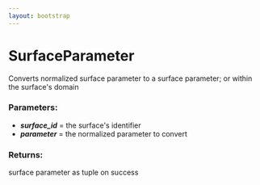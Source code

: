 ```yaml
---
layout: bootstrap
---
```


# SurfaceParameter

Converts normalized surface parameter to a surface parameter; or
        within the surface's domain
          

### Parameters:

- ***surface_id*** = the surface's identifier
- ***parameter*** = the normalized parameter to convert
        

### Returns:


surface parameter as tuple on success
        


